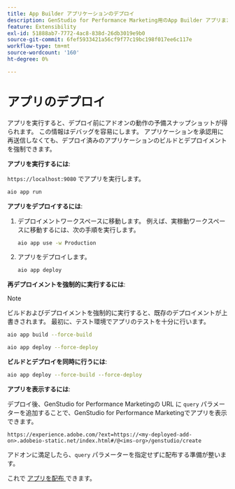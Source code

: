 ```yaml
---
title: App Builder アプリケーションのデプロイ
description: GenStudio for Performance Marketing用のApp Builder アプリまたはアドオンをデプロイします。
feature: Extensibility
exl-id: 51888ab7-7772-4ac8-838d-26db3019e9b0
source-git-commit: 6fef5933421a56cf9f77c19bc198f017ee6c117e
workflow-type: tm+mt
source-wordcount: '160'
ht-degree: 0%

---
```


# アプリのデプロイ

アプリを実行すると、デプロイ前にアドオンの動作の予備スナップショットが得られます。 この情報はデバッグを容易にします。 アプリケーションを承認用に再送信しなくても、デプロイ済みのアプリケーションのビルドとデプロイメントを強制できます。

**アプリを実行するには**:

`https://localhost:9080` でアプリを実行します。

```bash
aio app run
```

**アプリをデプロイするには**:

1. デプロイメントワークスペースに移動します。 例えば、実稼動ワークスペースに移動するには、次の手順を実行します。

   ```bash
   aio app use -w Production
   ```

1. アプリをデプロイします。

   ```bash
   aio app deploy
   ```

**再デプロイメントを強制的に実行するには**:

>[!NOTE]
>
>ビルドおよびデプロイメントを強制的に実行すると、既存のデプロイメントが上書きされます。 最初に、テスト環境でアプリのテストを十分に行います。

```bash
aio app build --force-build
```

```bash
aio app deploy --force-deploy
```

**ビルドとデプロイを同時に行うには**:

```bash
aio app deploy --force-build --force-deploy
```

**アプリを表示するには**:

デプロイ後、GenStudio for Performance Marketingの URL に `query` パラメーターを追加することで、GenStudio for Performance Marketingでアプリを表示できます。

`https://experience.adobe.com/?ext=https://<my-deployed-add-on>.adobeio-static.net/index.html#/@<ims-org>/genstudio/create`

アドオンに満足したら、`query` パラメーターを指定せずに配布する準備が整います。

これで [ アプリを配布 ](distribute-app.md) できます。
